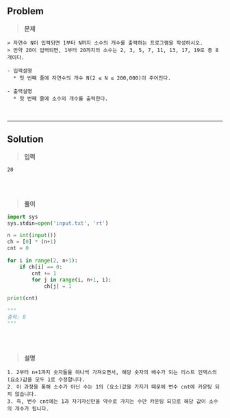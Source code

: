 ## Problem

> **문제**
  ```
  > 자연수 N이 입력되면 1부터 N까지 소수의 개수를 출력하는 프로그램을 작성하시오.
  > 만약 20이 입력되면, 1부터 20까지의 소수는 2, 3, 5, 7, 11, 13, 17, 19로 총 8개이다.

  - 입력설명
    * 첫 번째 줄에 자연수의 개수 N(2 ≤ N ≤ 200,000)이 주어진다.
  
  - 출력설명
    * 첫 번째 줄에 소수의 개수를 출력한다.
  ```

<br>
<hr>

## Solution

> **입력**
  ```
  20
  ```

<br>
<br>

> **풀이**
  ```python
  import sys
  sys.stdin=open('input.txt', 'rt')

  n = int(input())
  ch = [0] * (n+1)
  cnt = 0

  for i in range(2, n+1):
      if ch[i] == 0:
          cnt += 1
          for j in range(i, n+1, i):
              ch[j] = 1
  
  print(cnt)

  """
  출력: 8
  """
  ```

<br>
<br>

> **설명**
  ```
  1. 2부터 n+1까지 숫자들을 하나씩 가져오면서, 해당 숫자의 배수가 되는 리스트 인덱스의 (요소)값을 모두 1로 수정합니다.
  2. 이 과정을 통해 소수가 아닌 수는 1의 (요소)값을 가지기 때문에 변수 cnt에 카운팅 되지 않습니다.
  3. 즉, 변수 cnt에는 1과 자기자신만을 약수로 가지는 수만 카운팅 되므로 해당 값이 소수의 개수가 됩니다.
  ```